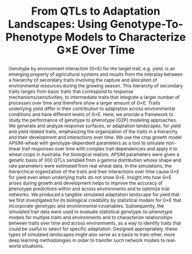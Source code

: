 ---
title: "From QTLs to Adaptation Landscapes: Using Genotype-To-Phenotype Models to Characterize G×E Over Time"
authors: 
 - Daniela Bustos-Korts
 - Marcos Malosetti
 - Karine Chenu
 - Scott Chapman
 - Martin P. Boer
 - Bangyou Zheng
 - Fred A. van Eeuwijk
 
publishDate: "2019-12-04"
doi: 10.3389/fpls.2019.01540
image_preview: ""
math: false
publication_types: ["2"]
publication: Frontiers in Plant Science
publication_short: ""
featured: true

tags: 
 - apsim
 - model
 - HTP

links:
url_pdf: https://www.frontiersin.org/articles/10.3389/fpls.2019.01540/full


abstract: Genotype by environment interaction (G×E) for the target trait, e.g. yield, is an emerging property of agricultural systems and results from the interplay between a hierarchy of secondary traits involving the capture and allocation of environmental resources during the growing season. This hierarchy of secondary traits ranges from basic traits that correspond to response mechanisms/sensitivities, to intermediate traits that integrate a larger number of processes over time and therefore show a larger amount of G×E. Traits underlying yield differ in their contribution to adaptation across environmental conditions and have different levels of G×E. Here, we provide a framework to study the performance of genotype to phenotype (G2P) modeling approaches. We generate and analyze response surfaces, or adaptation landscapes, for yield and yield related traits, emphasizing the organization of the traits in a hierarchy and their development and interactions over time. We use the crop growth model APSIM-wheat with genotype-dependent parameters as a tool to simulate non-linear trait responses over time with complex trait dependencies and apply it to wheat crops in Australia. For biological realism, APSIM parameters were given a genetic basis of 300 QTLs sampled from a gamma distribution whose shape and rate parameters were estimated from real wheat data. In the simulations, the hierarchical organization of the traits and their interactions over time cause G×E for yield even when underlying traits do not show G×E. Insight into how G×E arises during growth and development helps to improve the accuracy of phenotype predictions within and across environments and to optimize trial networks. We produced a tangible simulated adaptation landscape for yield that we first investigated for its biological credibility by statistical models for G×E that incorporate genotypic and environmental covariables. Subsequently, the simulated trait data were used to evaluate statistical genotype-to-phenotype models for multiple traits and environments and to characterize relationships between traits over time and across environments, as a way to identify traits that could be useful to select for specific adaptation. Designed appropriately, these types of simulated landscapes might also serve as a basis to train other, more deep learning methodologies in order to transfer such network models to real-world situations.

---